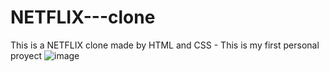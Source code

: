 # NETFLIX---clone
This is a NETFLIX clone made by HTML and CSS - This is my first personal proyect
![image](https://user-images.githubusercontent.com/67123399/128655845-3b25154e-db9b-4961-9758-b4a74b895d91.png)
